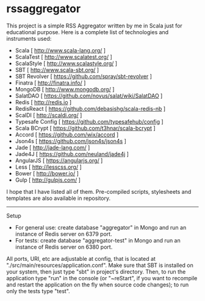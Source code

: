 # rssaggregator

This project is a simple RSS Aggregator written by me in Scala just for educational purpose.
Here is a complete list of technologies and instruments used:

- Scala [ http://www.scala-lang.org/ ]
- ScalaTest [ http://www.scalatest.org/ ]
- ScalaStyle [ http://www.scalastyle.org/ ]
- SBT [ http://www.scala-sbt.org/ ]
- SBT Revolver [ https://github.com/spray/sbt-revolver ]
- Finatra [ http://finatra.info/ ]
- MongoDB [ http://www.mongodb.org/ ]
- SalatDAO [ https://github.com/novus/salat/wiki/SalatDAO ]
- Redis [ http://redis.io ]
- RedisReact [ https://github.com/debasishg/scala-redis-nb ]
- ScalDI [ http://scaldi.org/ ]
- Typesafe Config [ https://github.com/typesafehub/config ]
- Scala BCrypt [ https://github.com/t3hnar/scala-bcrypt ]
- Accord [ https://github.com/wix/accord ]
- Json4s [ https://github.com/json4s/json4s ]
- Jade [ http://jade-lang.com/ ]
- Jade4J [ https://github.com/neuland/jade4j ]
- AngularJS [ https://angularjs.org/ ]
- Less [ http://lesscss.org/ ]
- Bower [ http://bower.io/ ]
- Gulp [ http://gulpjs.com/ ]

I hope that I have listed all of them.
Pre-compiled scripts, stylesheets and templates are also available in repository.

---------------------------------------------------------------------------------

Setup

- For general use: create database "aggregator" in Mongo and run an instance of Redis server on 6379 port.
- For tests: create database "aggregator-test" in Mongo and run an instance of Redis server on 6380 port.

All ports, URI, etc are adjustable at config, that is located at "./src/main/resources/application.conf".
Make sure that SBT is installed on your system, then just type "sbt" in project's directory.
Then, to run the application type "run" in the console (or "~reStart", if you want to recompile and restart the application on the fly when source code changes); to run only the tests type "test".
